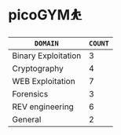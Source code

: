 # picoGYM⛹ 
|          `DOMAIN` | `COUNT`
|-------------------|---------
|Binary Exploitation|3
|Cryptography       |4
|WEB Exploitation   |7
|Forensics          |3
|REV engineering    |6
|General            |2
